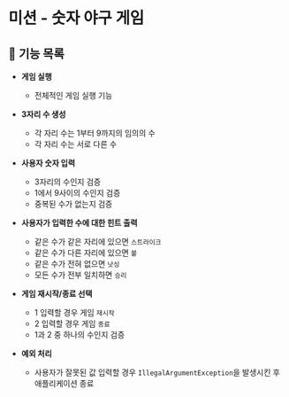 # 미션 - 숫자 야구 게임

## 🚀 기능 목록

- **게임 실행**
  - 전체적인 게임 실행 기능
  

- **3자리 수 생성**
  - 각 자리 수는 1부터 9까지의 임의의 수
  - 각 자리 수는 서로 다른 수


- **사용자 숫자 입력**
  - 3자리의 수인지 검증
  - 1에서 9사이의 수인지 검증
  - 중복된 수가 없는지 검증


- **사용자가 입력한 수에 대한 힌트 출력**
  - 같은 수가 같은 자리에 있으면 `스트라이크`
  - 같은 수가 다른 자리에 있으면 `볼`
  - 같은 수가 전혀 없으면 `낫싱`
  - 모든 수가 전부 일치하면 `승리`


- **게임 재시작/종료 선택**
  - 1 입력할 경우 게임 `재시작`
  - 2 입력할 경우 게임 `종료`
  - 1과 2 중 하나의 수인지 검증
    

- **예외 처리**
  - 사용자가 잘못된 값 입력할 경우 `IllegalArgumentException`을 발생시킨 후 애플리케이션 종료
  